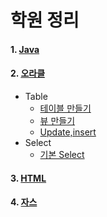 # 학원 정리
#### 1. [Java](https://github.com/juyougil/KOSMO_repository/tree/main/Java)    
#### 2. [오라클](Oracle/OracleDefinition.md)
- Table
  - [테이블 만들기](Oracle/Table/CreateTable.md)
  - [뷰 만들기](Oracle/Table/CreateView.md)
  - [Update,insert](Oracle/Table/insert_update.md)
- Select
  - [기본 Select](Oracle/Select/Select.md)
#### 3. [HTML](HTML/HTML.md)    
#### 4. [자스](Javascript/Javascript.md)
